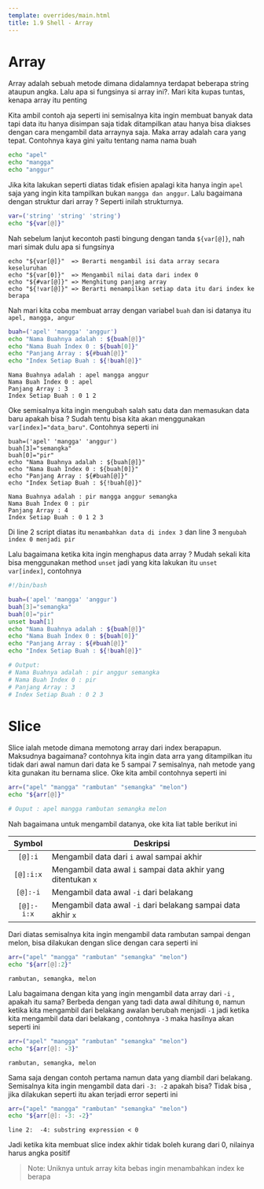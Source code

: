```yaml
---
template: overrides/main.html
title: 1.9 Shell - Array
---
```


# Array

Array adalah sebuah metode dimana didalamnya terdapat beberapa string ataupun angka. Lalu apa si fungsinya si array ini?. Mari kita kupas tuntas, kenapa array itu penting

Kita ambil contoh aja seperti ini semisalnya kita ingin membuat banyak data tapi data itu hanya disimpan saja tidak ditampilkan atau hanya bisa diakses dengan cara mengambil data arraynya saja. Maka array adalah cara yang tepat. Contohnya kaya gini yaitu tentang nama nama buah 

```bash
echo "apel"
echo "mangga"
echo "anggur"
```

Jika kita lakukan seperti diatas tidak efisien apalagi kita hanya ingin `apel` saja yang ingin kita tampilkan bukan `mangga dan anggur`. Lalu bagaimana dengan struktur dari array ? Seperti inilah strukturnya.

```bash
var=('string' 'string' 'string')
echo "${var[@]}"
```
Nah sebelum lanjut kecontoh pasti bingung dengan tanda `${var[@]}`, nah mari simak dulu apa si fungsinya 

```
echo "${var[@]}"  => Berarti mengambil isi data array secara keseluruhan
echo "${var[0]}"  => Mengambil nilai data dari index 0
echo "${#var[@]}" => Menghitung panjang array
echo "${!var[@]}" => Berarti menampilkan setiap data itu dari index ke berapa
```

Nah mari kita coba membuat array dengan variabel `buah` dan isi datanya itu `apel, mangga, angur`

```bash linenums="1" hl_lines="1"
buah=('apel' 'mangga' 'anggur')
echo "Nama Buahnya adalah : ${buah[@]}"
echo "Nama Buah Index 0 : ${buah[0]}"
echo "Panjang Array : ${#buah[@]}"
echo "Index Setiap Buah : ${!buah[@]}"
```
```plain title="Output" linenums="1"
Nama Buahnya adalah : apel mangga anggur
Nama Buah Index 0 : apel
Panjang Array : 3
Index Setiap Buah : 0 1 2
```

Oke semisalnya kita ingin mengubah salah satu data dan memasukan data baru apakah bisa ? Sudah tentu bisa kita akan menggunakan `var[index]="data_baru"`. Contohnya seperti ini

``` { .bash .annotate linenums="1" hl_lines="2 3" }
buah=('apel' 'mangga' 'anggur')
buah[3]="semangka"
buah[0]="pir"
echo "Nama Buahnya adalah : ${buah[@]}"
echo "Nama Buah Index 0 : ${buah[0]}"
echo "Panjang Array : ${#buah[@]}"
echo "Index Setiap Buah : ${!buah[@]}"
```
```plain title="Output" linenums="1"
Nama Buahnya adalah : pir mangga anggur semangka
Nama Buah Index 0 : pir
Panjang Array : 4
Index Setiap Buah : 0 1 2 3
```
Di line 2 script diatas itu `menambahkan data di index 3` dan line 3 `mengubah index 0 menjadi pir`

Lalu bagaimana ketika kita ingin menghapus data array ? Mudah sekali kita bisa menggunakan method `unset` jadi yang kita lakukan itu `unset var[index]`, contohnya 

```bash
#!/bin/bash

buah=('apel' 'mangga' 'anggur')
buah[3]="semangka"
buah[0]="pir"
unset buah[1]
echo "Nama Buahnya adalah : ${buah[@]}"
echo "Nama Buah Index 0 : ${buah[0]}"
echo "Panjang Array : ${#buah[@]}"
echo "Index Setiap Buah : ${!buah[@]}"

# Output:
# Nama Buahnya adalah : pir anggur semangka
# Nama Buah Index 0 : pir
# Panjang Array : 3
# Index Setiap Buah : 0 2 3
```

# Slice
Slice ialah metode dimana memotong array dari index berapapun. Maksudnya bagaimana? contohnya kita ingin data arra yang ditampilkan itu tidak dari awal namun dari data ke 5 sampai 7 semisalnya, nah metode yang kita gunakan itu bernama slice. Oke kita ambil contohnya seperti ini

```bash
arr=("apel" "mangga" "rambutan" "semangka" "melon")
echo "${arr[@]}"

# Ouput : apel mangga rambutan semangka melon
```
Nah bagaimana untuk mengambil datanya, oke kita liat table berikut ini 


|    Symbol   	|                           Deskripsi                           	|
|:-----------:	|-------------------------------------------------------------	|
|   `[@]:i`   	|           Mengambil data dari `i` awal sampai akhir           	|
|  `[@]:i:x`  	| Mengambil data awal `i` sampai data akhir yang ditentukan `x` 	|
|   `[@]:-i`  	|             Mengambil data awal `-i` dari belakang            	|
|  `[@]:-i:x` 	| Mengambil data awal `-i` dari belakang  sampai data akhir `x` 	|

Dari diatas semisalnya kita ingin mengambil data rambutan sampai dengan melon, bisa dilakukan dengan slice dengan cara seperti ini

```bash
arr=("apel" "mangga" "rambutan" "semangka" "melon")
echo "${arr[@]:2}"
```
``` title="output"
rambutan, semangka, melon
```

Lalu bagaimana dengan kita yang ingin mengambil data array dari `-i` , apakah itu sama? Berbeda dengan yang tadi data awal dihitung `0`, namun ketika kita mengambil dari belakang awalan berubah menjadi `-1` jadi ketika kita mengambil data dari belakang , contohnya `-3` maka hasilnya akan seperti ini

```bash
arr=("apel" "mangga" "rambutan" "semangka" "melon")
echo "${arr[@]: -3}"
```
``` title="output"
rambutan, semangka, melon
```
Sama saja dengan contoh pertama namun data yang diambil dari belakang. Semisalnya kita ingin mengambil data dari `-3: -2` apakah bisa? Tidak bisa , jika dilakukan seperti itu akan terjadi error seperti ini

```bash
arr=("apel" "mangga" "rambutan" "semangka" "melon")
echo "${arr[@]: -3: -2}"
```
``` title="output"
line 2:  -4: substring expression < 0
```
Jadi ketika kita membuat slice index akhir tidak boleh kurang dari 0, nilainya harus angka positif

> Note: Uniknya untuk array kita bebas ingin menambahkan index ke berapa 
